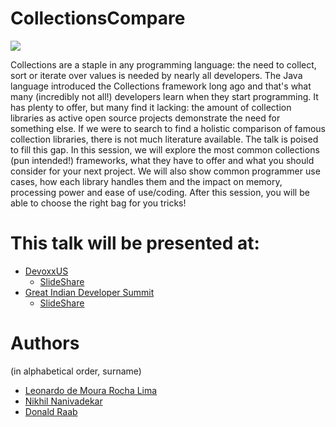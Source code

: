# CollectionsCompare

[![][travis img]][travis]

Collections are a staple in any programming language: the need to collect, sort or iterate over values is needed by nearly all developers. The Java language introduced the Collections framework long ago and that's what many (incredibly not all!) developers learn when they start programming. It has plenty to offer, but many find it lacking: the amount of collection libraries as active open source projects demonstrate the need for something else. If we were to search to find a holistic comparison of famous collection libraries, there is not much literature available. The talk is poised to fill this gap. In this session, we will explore the most common collections (pun intended!) frameworks, what they have to offer and what you should consider for your next project. We will also show common programmer use cases, how each library handles them and the impact on memory, processing power and ease of use/coding. After this session, you will be able to choose the right bag for you tricks!

# This talk will be presented at:
* [DevoxxUS](http://cfp.devoxx.us/2017/talk/PEV-2089/Collections.compare(JDK,_Eclipse,_Guava,_Apache...);)
  - [SlideShare](https://www.slideshare.net/NikhilNanivadekar/collectionscomparejdk-eclipse-guava-apache-devoxxus-2017)
* [Great Indian Developer Summit](http://www.developermarch.com/developersummit/session.html?insert=Nikhil)
  - [SlideShare](https://www.slideshare.net/NikhilNanivadekar/collectionscomparejdk-eclipse-guava-apache-gids-2017)

# Authors
(in alphabetical order, surname)
* [Leonardo de Moura Rocha Lima](http://cfp.devoxx.us/2017/speaker/leonardo_de_moura_rocha_lima)
* [Nikhil Nanivadekar](http://cfp.devoxx.us/2017/speaker/nikhil_nanivadekar)
* [Donald Raab](http://cfp.devoxx.us/2017/speaker/donald_raab)

[travis]:https://travis-ci.org/nikhilnanivadekar/CollectionsCompare
[travis img]:https://travis-ci.org/nikhilnanivadekar/CollectionsCompare.svg?branch=master
